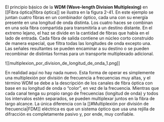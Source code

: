 El principio básico de la **WDM (Wave-length Division Multiplexing)** en [[Fibra óptica|fibra óptica]] se ilustra en la figura 2-41. En este ejemplo se juntan cuatro fibras en un combinador óptico, cada una con su energía presente en una longitud de onda distinta. Los cuatro haces se combinan en una sola fibra compartida para transmitirla a un destino distante. En el extremo lejano, el haz se divide en la cantidad de fibras que había en el lado de entrada. Cada fibra de salida contiene un núcleo corto construido de manera especial, que filtra todas las longitudes de onda excepto una. Las señales resultantes se pueden encaminar a su destino o se pueden recombinar de distintas formas para un transporte multiplexado adicional.

![[multiplexion_por_division_de_longitud_de_onda_1.png]]

En realidad aquí no hay nada nuevo. Esta forma de operar es simplemente una multiplexión por división de frecuencia a frecuencias muy altas, y el término WDM se debe a la descripción de los canales de fibra óptica con base en su longitud de onda o “color”, en vez de la frecuencia. Mientras que cada canal tenga su propio rango de frecuencias (longitud de onda) y todos los intervalos estén separados, se pueden multiplexar juntos en la fibra de largo alcance. La única diferencia con la [[#Multiplexión por división de frecuencia|FDM]] eléctrica es que un sistema óptico que usa una rejilla de difracción es completamente pasivo y, por ende, muy confiable.